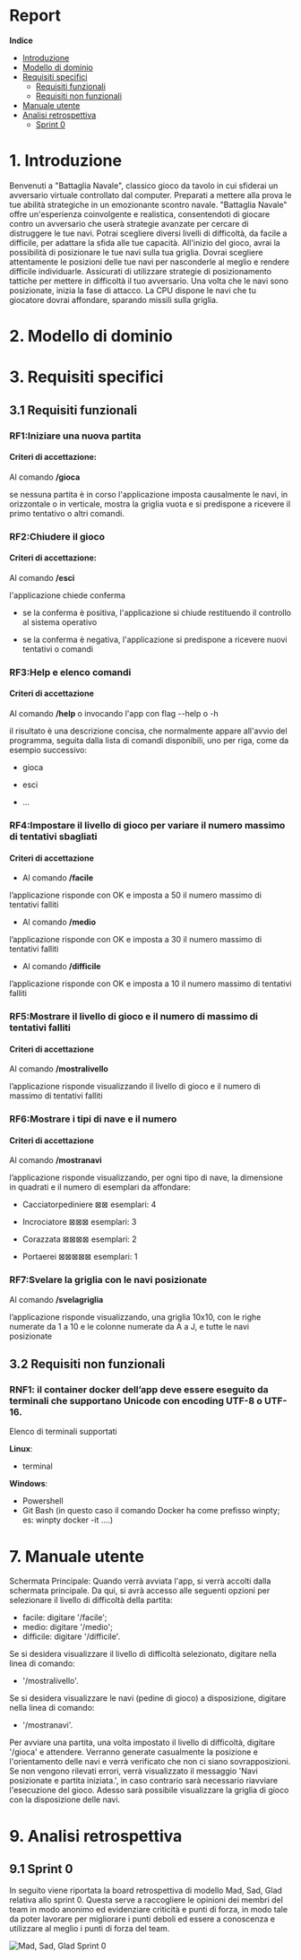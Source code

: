 # Report
**Indice**
 + [Introduzione](#1-introduzione)
 + [Modello di dominio](#2-modello-di-dominio)
 + [Requisiti specifici](#3-requisiti-specifici)
	 + [Requisiti funzionali](#31-requisiti-funzionali)
	 + [Requisiti non funzionali](#32-requisiti-non-funzionali)
+ [Manuale utente](#7-manuale-utente)
+ [Analisi retrospettiva](#9-analisi-retrospettiva)
	 + [Sprint 0](#91-sprint-0)

# 1. Introduzione
Benvenuti a "Battaglia Navale", classico gioco da tavolo in cui sfiderai un avversario virtuale controllato dal computer. 
Preparati a mettere alla prova le tue abilità strategiche in un emozionante scontro navale.
"Battaglia Navale" offre un'esperienza coinvolgente e realistica, consentendoti di giocare contro un avversario che userà strategie avanzate per cercare di distruggere le tue navi. 
Potrai scegliere diversi livelli di difficoltà, da facile a difficile, per adattare la sfida alle tue capacità.
All'inizio del gioco, avrai la possibilità di posizionare le tue navi sulla tua griglia. 
Dovrai scegliere attentamente le posizioni delle tue navi per nasconderle al meglio e rendere difficile individuarle. 
Assicurati di utilizzare strategie di posizionamento tattiche per mettere in difficoltà il tuo avversario.
Una volta che le navi sono posizionate, inizia la fase di attacco. 
La CPU dispone le navi che tu giocatore dovrai affondare, sparando missili sulla griglia. 
	
	
# 2. Modello di dominio

# 3. Requisiti specifici

## 3.1 Requisiti funzionali

### RF1:Iniziare una nuova partita

#### Criteri di accettazione:

Al comando **/gioca**

se nessuna partita è in corso l'applicazione imposta causalmente le navi, in orizzontale o in verticale, mostra la griglia vuota e si predispone a ricevere il primo tentativo o altri comandi.


### RF2:Chiudere il gioco

#### Criteri di accettazione:

Al comando **/esci**

l'applicazione chiede conferma

- se la conferma è positiva, l'applicazione si chiude restituendo il controllo al sistema operativo

- se la conferma è negativa, l'applicazione si predispone a ricevere nuovi tentativi o comandi


### RF3:Help e elenco comandi

#### Criteri di accettazione

Al comando **/help** o invocando l'app con flag --help o -h

il risultato è una descrizione concisa, che normalmente appare all'avvio del programma, seguita dalla lista di comandi disponibili, uno per riga, come da esempio successivo:

- gioca

- esci

- ...


### RF4:Impostare il livello di gioco per variare il numero massimo di tentativi sbagliati

#### Criteri di accettazione

- Al comando **/facile**

l’applicazione risponde con OK e imposta a 50 il numero massimo di tentativi falliti



- Al comando **/medio**

l’applicazione risponde con OK e imposta a 30 il numero massimo di tentativi falliti



- Al comando **/difficile**

l’applicazione risponde con OK e imposta a 10 il numero massimo di tentativi falliti

### RF5:Mostrare il livello di gioco e il numero di massimo di tentativi falliti

#### Criteri di accettazione

Al comando **/mostralivello**

l’applicazione risponde visualizzando il livello di gioco e il numero di massimo di tentativi falliti

### RF6:Mostrare i tipi di nave e il numero

#### Criteri di accettazione

Al comando **/mostranavi**

l’applicazione risponde visualizzando, per ogni tipo di nave, la dimensione in quadrati e il numero di esemplari da affondare:

- Cacciatorpediniere 	⊠⊠ 		esemplari: 4

- Incrociatore 		⊠⊠⊠ 		esemplari: 3

- Corazzata 		⊠⊠⊠⊠ 	esemplari: 2

- Portaerei  		⊠⊠⊠⊠⊠ 	esemplari: 1

### RF7:Svelare la griglia con le navi posizionate

Al comando **/svelagriglia**

l’applicazione risponde visualizzando, una griglia 10x10, con le righe numerate da 1 a 10 e le colonne numerate da A a J, e tutte le navi posizionate


## 3.2 Requisiti non funzionali

### RNF1: il container docker dell’app deve essere eseguito da terminali che supportano Unicode con encoding UTF-8 o UTF-16.
Elenco di terminali supportati

**Linux**:

- terminal

**Windows**:

- Powershell
- Git Bash (in questo caso il comando Docker ha come prefisso winpty; es: winpty docker -it ....)


# 7. Manuale utente
Schermata Principale:
Quando verrà avviata l'app, si verrà accolti dalla schermata principale. Da qui, si avrà accesso alle seguenti opzioni per selezionare il livello di difficoltà della partita:

- facile: digitare '/facile';
- medio: digitare '/medio';
- difficile: digitare '/difficile'.

Se si desidera visualizzare il livello di difficoltà selezionato, digitare nella linea di comando:
- '/mostralivello'.

Se si desidera visualizzare le navi (pedine di gioco) a disposizione, digitare nella linea di comando:
- '/mostranavi'.

Per avviare una partita, una volta impostato il livello di difficoltà, digitare '/gioca' e attendere.
Verranno generate casualmente la posizione e l'orientamento delle navi e verrà  verificato che non ci siano sovrapposizioni.
Se non vengono rilevati errori, verrà visualizzato il messaggio 'Navi posizionate e partita iniziata.', in caso contrario sarà necessario riavviare l'esecuzione del gioco.
Adesso sarà possibile visualizzare la griglia di gioco con la disposizione delle navi.

# 9. Analisi retrospettiva

## 9.1 Sprint 0

In seguito viene riportata la board retrospettiva di modello Mad, Sad, Glad relativa allo sprint 0. Questa serve a raccogliere le opinioni dei membri del team in modo anonimo ed evidenziare criticità e punti di forza, in modo tale da poter lavorare per migliorare i punti deboli ed essere a conoscenza e utilizzare al meglio i punti di forza del team.

![Mad, Sad, Glad Sprint 0](./img/MadSadGladSprint0.png)